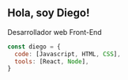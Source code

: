 <h2> Hola, soy  Diego! </h2>

Desarrollador web Front-End


```javascript
const diego = {
  code: [Javascript, HTML, CSS],
  tools: [React, Node],
}
```

<!--
**DTrra/DTrra** is a ✨ _special_ ✨ repository because its `README.md` (this file) appears on your GitHub profile.

Here are some ideas to get you started:

- 🔭 I’m currently working on ...
- 🌱 I’m currently learning ...
- 👯 I’m looking to collaborate on ...
- 🤔 I’m looking for help with ...
- 💬 Ask me about ...
- 📫 How to reach me: ...
- 😄 Pronouns: ...
- ⚡ Fun fact: ...
-->
